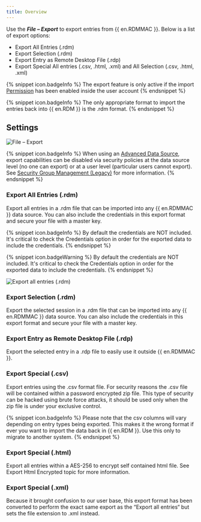 ```yaml
---
title: Overview
---
```

Use the ***File – Export*** to export entries from {{ en.RDMMAC }}. Below is a list of export options:  

* Export All Entries (.rdm) 
* Export Selection (.rdm) 
* Export Entry as Remote Desktop File (.rdp) 
* Export Special All entries (.csv, .html, .xml) and All Selection (.csv, .html, .xml) 

{% snippet icon.badgeInfo %} 
The export feature is only active if the import [Permission](/rdm/mac/commands/administration/user-management/permissions/) has been enabled inside the user account 
{% endsnippet %}

{% snippet icon.badgeInfo %} 
The only appropriate format to import the entries back into {{ en.RDM }} is the .rdm format. 
{% endsnippet %}
 
## Settings 

![File – Export](https://webdevolutions.azureedge.net/docs/en/rdm/mac/clip10315.png) 

{% snippet icon.badgeInfo %} 
When using an [Advanced Data Source](/rdm/mac/data-sources/data-sources-types/advanced-data-sources/), export capabilities can be disabled via security policies at the data source level (no one can export) or at a user level (particular users cannot export). See [Security Group Management (Legacy)](/rdm/mac/commands/administration/security-group-management/) for more information. 
{% endsnippet %}
 
### Export All Entries (.rdm) 

Export all entries in a .rdm file that can be imported into any {{ en.RDMMAC }} data source. You can also include the credentials in this export format and secure your file with a master key.  

{% snippet icon.badgeInfo %} 
By default the credentials are NOT included. It's critical to check the Credentials option in order for the exported data to include the credentials. 
{% endsnippet %}
 
{% snippet icon.badgeWarning %} 
By default the credentials are NOT included. It's critical to check the Credentials option in order for the exported data to include the credentials. 
{% endsnippet %}
 
![Export all entries (.rdm)](https://webdevolutions.azureedge.net/docs/en/rdm/mac/clip10316.png) 

### Export Selection (.rdm) 

Export the selected session in a .rdm file that can be imported into any {{ en.RDMMAC }} data source. You can also include the credentials in this export format and secure your file with a master key. 

### Export Entry as Remote Desktop File (.rdp) 

Export the selected entry in a .rdp file to easily use it outside {{ en.RDMMAC }}. 

### Export Special (.csv) 

Export entries using the .csv format file. For security reasons the .csv file will be contained within a password encrypted zip file. This type of security can be hacked using brute force attacks, it should be used only when the zip file is under your exclusive control. 

{% snippet icon.badgeInfo %} 
Please note that the csv columns will vary depending on entry types being exported.  This makes it the wrong format if ever you want to import the data back in {{ en.RDM }}.  Use this only to migrate to another system. 
{% endsnippet %}
 
### Export Special (.html) 

Export all entries within a AES-256 to encrypt self contained html file. See Export Html Encrypted topic for more information. 

### Export Special (.xml) 

Because it brought confusion to our user base, this export format has been converted to perform the exact same export as the “Export all entries“ but sets the file extension to .xml instead. 
